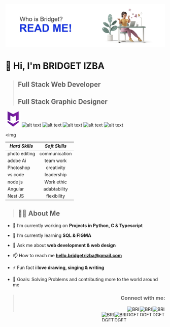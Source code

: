 <!---find a great banner and add a masterhead here
--->
![masterhead](https://raw.githubusercontent.com/misschiiff/misschiiff/main/IMG_5942.jpg)
# 👋 Hi, I'm **BRIDGET IZBA**
>## Full Stack Web Developer
>## Full Stack Graphic Designer
![alt text](https://github.com/adam-p/markdown-here/raw/master/src/common/images/icon48.png "Logo Title Text 1")
![alt text](https://raw.githubusercontent.com/abrahamcalf/programming-languages-logos/master/src/html/html_64x64.png "Logo Title Text 1")
![alt text]( https://raw.githubusercontent.com/abrahamcalf/programming-languages-logos/master/src/css/css_48x48.png "Logo Title Text 1")
![alt text](https://raw.githubusercontent.com/abrahamcalf/programming-languages-logos/master/src/javascript/javascript_48x48.png "Logo Title Text 1")
![alt text](https://raw.githubusercontent.com/abrahamcalf/programming-languages-logos/master/src/c/c_48x48.png "Logo Title Text 1")
![alt text](https://raw.githubusercontent.com/abrahamcalf/programming-languages-logos/master/src/python/python_48x48.png "Logo Title Text 1")

<img

| *Hard Skills* | *Soft Skills* | 
| ------------- |:-------------:|
| photo editing | communication |
| adobe Ai      | team work     |
| Photoshop     | creativity    |
| vs code       | leadership    |
| node js       | Work ethic    |
| Angular       | adabtability  |
| Nest JS       | flexibility   |


> ## 🙋‍♂️ About Me
>
- 🔭 I’m currently working on **Projects in Python, C & Typescript**

- 🌱 I’m currently learning **SQL & FIGMA**

- 💬 Ask me about **web development & web design**

- 📫 How to reach me **hello.bridgetrizba@gmail.com**

- ⚡ Fun fact **i love drawing, singing & writing**

- 🥅 Goals: Solving Problems and contributing more to the world around me
>

>
><h3 align="right">Connect with me:</h3>
><p align="right">
>
> <a href="https://www.linkedin.com/in/bridget-izba" target="_blank"><img align="right"
>      src="https://raw.githubusercontent.com/rahuldkjain/github-profile-readme-generator/master/src/images/icons/Social/linked-in-alt.svg"
>      alt="BRIDGET IZBA" height="30" width="40" /></a> 
>    <a href="https://wa.me/+2349137120296" target="_blank_"><img align="right"
>      src="https://raw.githubusercontent.com/rahuldkjain/github-profile-readme-generator/master/src/images/icons/Social/whatsapp.svg"
>      alt="BRIDGET IZBA" height="30" width="40" /></a> 
>  <a href="https://fb.com/bridget.ebube" target="_blank"><img align="right"
>      src="https://raw.githubusercontent.com/rahuldkjain/github-profile-readme-generator/master/src/images/icons/Social/facebook.svg"
>      alt="BRIDGET IZBA" height="30" width="40" /></a>   
>  <a href="https://www.instagram.com/bigmadame_x" target="_blank"><img align="right"
>      src="https://raw.githubusercontent.com/rahuldkjain/github-profile-readme-generator/master/src/images/icons/Social/instagram.svg"
>      alt="BRIDGET IZBA" height="30" width="40" /></a> 
> <a href="https://twitter.com/bigmadame_x" target="_blank"><img align="right"
>      src="https://raw.githubusercontent.com/rahuldkjain/github-profile-readme-generator/master/src/images/icons/Social/twitter.svg"
>      alt="BRIDGET IZBA" height="30" width="40" /></a> 



<!---
misschiiff/misschiiff is a ✨ special ✨ repository because its `README.md` (this file) appears on your GitHub profile.
You can click the Preview link to take a look at your changes.
--->
